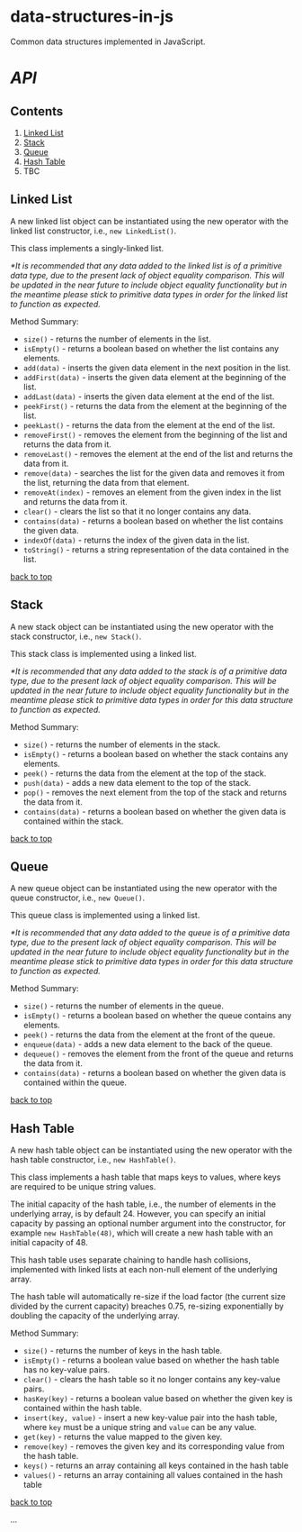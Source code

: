 # data-structures-in-js
Common data structures implemented in JavaScript.

# _API_

## Contents
1. [Linked List](#linked-list)
2. [Stack](#stack)
3. [Queue](#queue)
4. [Hash Table](#hash-table)
5. TBC


## Linked List
A new linked list object can be instantiated using the new operator with the linked list constructor, i.e., `new LinkedList()`.

This class implements a singly-linked list.

_*It is recommended that any data added to the linked list is of a primitive data type, due to the present lack of object equality comparison. This will be updated in the near future to include object equality functionality but in the meantime please stick to primitive data types in order for the linked list to function as expected._

Method Summary:

* `size()` - returns the number of elements in the list.
* `isEmpty()` - returns a boolean based on whether the list contains any elements.
* `add(data)` - inserts the given data element in the next position in the list.
* `addFirst(data)` - inserts the given data element at the beginning of the list.
* `addLast(data)` - inserts the given data element at the end of the list.
* `peekFirst()` - returns the data from the element at the beginning of the list.
* `peekLast()` - returns the data from the element at the end of the list.
* `removeFirst()` - removes the element from the beginning of the list and returns the data from it.
* `removeLast()` - removes the element at the end of the list and returns the data from it.
* `remove(data)` - searches the list for the given data and removes it from the list, returning the data from that element.
* `removeAt(index)` - removes an element from the given index in the list and returns the data from it.
* `clear()` - clears the list so that it no longer contains any data.
* `contains(data)` - returns a boolean based on whether the list contains the given data.
* `indexOf(data)` - returns the index of the given data in the list.
* `toString()` - returns a string representation of the data contained in the list.

[back to top](#contents)

## Stack
A new stack object can be instantiated using the new operator with the stack constructor, i.e., `new Stack()`.

This stack class is implemented using a linked list.

_*It is recommended that any data added to the stack is of a primitive data type, due to the present lack of object equality comparison. This will be updated in the near future to include object equality functionality but in the meantime please stick to primitive data types in order for this data structure to function as expected._

Method Summary:

* `size()` - returns the number of elements in the stack.
* `isEmpty()` - returns a boolean based on whether the stack contains any elements.
* `peek()` - returns the data from the element at the top of the stack.
* `push(data)` - adds a new data element to the top of the stack.
* `pop()` - removes the next element from the top of the stack and returns the data from it.
* `contains(data)` - returns a boolean based on whether the given data is contained within the stack.  

[back to top](#contents)

## Queue
A new queue object can be instantiated using the new operator with the queue constructor, i.e., `new Queue()`.

This queue class is implemented using a linked list.

_*It is recommended that any data added to the queue is of a primitive data type, due to the present lack of object equality comparison. This will be updated in the near future to include object equality functionality but in the meantime please stick to primitive data types in order for this data structure to function as expected._

Method Summary:

* `size()` - returns the number of elements in the queue.
* `isEmpty()` - returns a boolean based on whether the queue contains any elements.
* `peek()` - returns the data from the element at the front of the queue.
* `enqueue(data)` - adds a new data element to the back of the queue.
* `dequeue()` - removes the element from the front of the queue and returns the data from it.
* `contains(data)` - returns a boolean based on whether the given data is contained within the queue. 

[back to top](#contents)

## Hash Table
A new hash table object can be instantiated using the new operator with the hash table constructor, i.e., `new HashTable()`.

This class implements a hash table that maps keys to values, where keys are required to be unique string values.

The initial capacity of the hash table, i.e., the number of elements in the underlying array, is by default 24. However, you can specify an initial capacity by passing an optional number argument into the constructor, for example `new HashTable(48)`, which will create a new hash table with an initial capacity of 48.

This hash table uses separate chaining to handle hash collisions, implemented with linked lists at each non-null element of the underlying array.

The hash table will automatically re-size if the load factor (the current size divided by the current capacity) breaches 0.75, re-sizing exponentially by doubling the capacity of the underlying array.

Method Summary:

* `size()` - returns the number of keys in the hash table.
* `isEmpty()` - returns a boolean value based on whether the hash table has no key-value pairs.
* `clear()` - clears the hash table so it no longer contains any key-value pairs.
* `hasKey(key)` - returns a boolean value based on whether the given key is contained within the hash table.
* `insert(key, value)` - insert a new key-value pair into the hash table, where `key` must be a unique string and `value` can be any value.
* `get(key)` - returns the value mapped to the given key.
* `remove(key)` - removes the given key and its corresponding value from the hash table.
* `keys()` - returns an array containing all keys contained in the hash table
* `values()` - returns an array containing all values contained in the hash table

[back to top](#contents)

...
